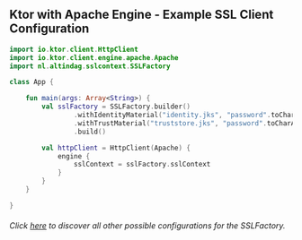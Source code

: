 ## Ktor with Apache Engine - Example SSL Client Configuration

```kotlin
import io.ktor.client.HttpClient
import io.ktor.client.engine.apache.Apache
import nl.altindag.sslcontext.SSLFactory

class App {

    fun main(args: Array<String>) {
        val sslFactory = SSLFactory.builder()
                .withIdentityMaterial("identity.jks", "password".toCharArray())
                .withTrustMaterial("truststore.jks", "password".toCharArray())
                .build()

        val httpClient = HttpClient(Apache) {
            engine {
                sslContext = sslFactory.sslContext
            }
        }
    }

}
```
###### Click [here](../usage.html) to discover all other possible configurations for the SSLFactory.